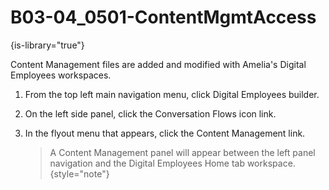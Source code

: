 # B03-04_0501-ContentMgmtAccess

{is-library="true"}

<snippet id="B03-04_0501-ContentMgmtAccess_snippet">



Content Management files are added and modified with Amelia's Digital Employees workspaces.

1. From the top left main navigation menu, click Digital Employees builder.

2. On the left side panel, click the Conversation Flows icon link.

3. In the flyout menu that appears, click the Content Management link.

   > A Content Management panel will appear between the left panel navigation and the Digital Employees Home tab workspace. {style="note"}


</snippet>